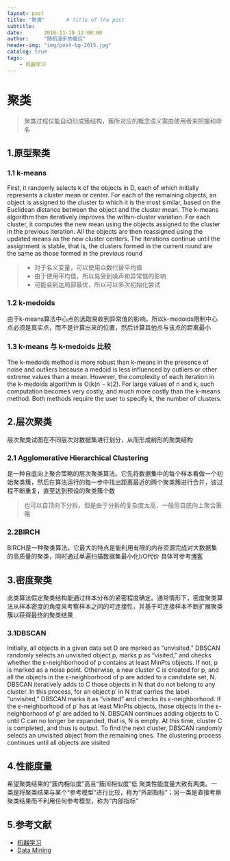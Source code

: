 ```yaml
---
layout: post
title: "聚类"       # Title of the post
subtitle:  
date:       2016-11-19 12:00:00
author:     "随机漫步的傻瓜"
header-img: "img/post-bg-2015.jpg"
catalog: true
tags:
    - 机器学习
---
```


# 聚类

>聚类过程仅能自动形成簇结构，簇所对应的概念语义需由使用者来把握和命名

## 1.原型聚类

### 1.1 k-means
First, it randomly selects k of the objects in D, each of which initially represents a cluster mean or center. For each of the remaining objects, an object is assigned to the cluster to which it is the most similar, based on the Euclidean distance between the object and the cluster mean. The k-means algorithm then iteratively improves the within-cluster variation. For each cluster, it computes the new mean using the objects assigned to the cluster in the previous iteration. All the objects are then reassigned using the updated means as the new cluster centers. The iterations continue until the assignment is stable, that is, the clusters formed in the current round are the same as those formed in the previous round

> - 对于名义变量，可以使用众数代替平均值
> - 由于使用平均值，所以易受到噪声和异常值的影响
> - 可能会到达局部最优，所以可以多次初始化尝试

### 1.2 k-medoids
由于k-means算法中心点的选取易收到异常值的影响，所以k-medoids限制中心点必须是真实点，而不是计算出来的位置，然后计算其他点与该点的距离最小

### 1.3 k-means 与 k-medoids 比较
The k-medoids method is more robust than k-means in the presence of noise and outliers because a medoid is less influenced by outliers or other extreme values than a mean. However, the complexity of each iteration in the k-medoids algorithm is O(k(n − k)2). For large values of n and k, such computation becomes very costly, and much more costly than the k-means method. Both methods require the user to specify k, the number of clusters.

## 2.层次聚类
层次聚类试图在不同层次对数据集进行划分，从而形成树形的聚类结构

### 2.1 Agglomerative Hierarchical Clustering
是一种自底向上聚合策略的层次聚类算法。它先将数据集中的每个样本看做一个初始聚类簇，然后在算法运行的每一步中找出距离最近的两个聚类簇进行合并，该过程不断重复，直至达到预设的聚类簇个数

>也可以自顶向下分拆，但是由于分拆的复杂度太高，一般用自底向上聚合策略

### 2.2BIRCH
BIRCH是一种聚类算法，它最大的特点是能利用有限的内存资源完成对大数据集的高质量的聚类，同时通过单遍扫描数据集最小化I/O代价
具体可参考[博客](http://blog.csdn.net/qll125596718/article/details/6895291)

## 3.密度聚类
此类算法假定聚类结构能通过样本分布的紧密程度确定。通常情形下，密度聚类算法从样本密度的角度来考察样本之间的可连接性，并基于可连接样本不断扩展聚类簇以获得最终的聚类结果

### 3.1DBSCAN
Initially, all objects in a given data set D are marked as “unvisited.” DBSCAN randomly selects an unvisited object p, marks p as “visited,” and checks whether the ε-neighborhood of p contains at least MinPts objects. If not, p is marked as a noise point. Otherwise, a new cluster C is created for p, and all the objects in the ε-neighborhood of p are added to a candidate set, N. DBSCAN iteratively adds to C those objects in N that do not belong to any cluster. In this process, for an object p′ in N that carries the label “unvisited,” DBSCAN marks it as “visited” and checks its ε-neighborhood. If the ε-neighborhood of p′ has at least MinPts objects, those objects in the ε-neighborhood of p′ are added to N. DBSCAN continues adding objects to C until C can no longer be expanded, that is, N is empty. At this time, cluster C is completed, and thus is output.
To find the next cluster, DBSCAN randomly selects an unvisited object from the remaining ones. The clustering process continues until all objects are visited

## 4.性能度量
希望聚类结果的“簇内相似度”高且“簇间相似度”低
聚类性能度量大致有两类。一类是将聚类结果与某个“参考模型”进行比较，称为“外部指标”；另一类是直接考察聚类结果而不利用任何参考模型，称为“内部指标”

## 5.参考文献
- [机器学习](https://book.douban.com/subject/26708119/)
- [Data Mining](https://book.douban.com/subject/6533777/)
